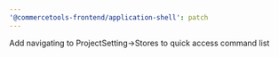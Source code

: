 ```yaml
---
'@commercetools-frontend/application-shell': patch
---
```


Add navigating to ProjectSetting->Stores to quick access command list
